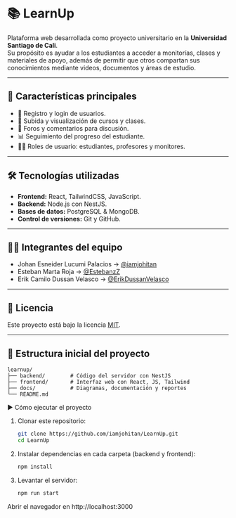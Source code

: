 # 📚 LearnUp

Plataforma web desarrollada como proyecto universitario en la **Universidad Santiago de Cali**.  
Su propósito es ayudar a los estudiantes a acceder a monitorías, clases y materiales de apoyo, además de permitir que otros compartan sus conocimientos mediante videos, documentos y áreas de estudio.  

---

## 🚀 Características principales
- 🔑 Registro y login de usuarios.  
- 🎥 Subida y visualización de cursos y clases.  
- 💬 Foros y comentarios para discusión.  
- 📊 Seguimiento del progreso del estudiante.  
- 👨‍🏫 Roles de usuario: estudiantes, profesores y monitores.  

---

## 🛠️ Tecnologías utilizadas
- **Frontend:** React, TailwindCSS, JavaScript.  
- **Backend:** Node.js con NestJS.  
- **Bases de datos:** PostgreSQL & MongoDB.  
- **Control de versiones:** Git y GitHub.  

---

## 👨‍💻 Integrantes del equipo  

- Johan Esneider Lucumi Palacios → [@iamjohitan](https://github.com/iamjohitan)  
- Esteban Marta Roja → [@EstebanzZ](https://github.com/EstebanzZ)  
- Erik Camilo Dussan Velasco → [@ErikDussanVelasco](https://github.com/ErikDussanVelasco)

---

## 📄 Licencia  

Este proyecto está bajo la licencia [MIT](LICENSE).

---

## 📂 Estructura inicial del proyecto

    learnup/
    ├── backend/        # Código del servidor con NestJS
    ├── frontend/       # Interfaz web con React, JS, Tailwind
    ├── docs/           # Diagramas, documentación y reportes
    └── README.md

▶️ Cómo ejecutar el proyecto


1. Clonar este repositorio:
   
   ```bash
   git clone https://github.com/iamjohitan/LearnUp.git
   cd LearnUp


2. Instalar dependencias en cada carpeta (backend y frontend):
   
   ```bash
   npm install


3. Levantar el servidor:

   ```bash
   npm run start

Abrir el navegador en http://localhost:3000
 
